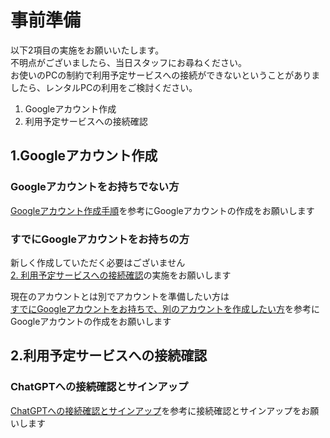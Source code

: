 # 事前準備

以下2項目の実施をお願いいたします。  
不明点がございましたら、当日スタッフにお尋ねください。  
お使いのPCの制約で利用予定サービスへの接続ができないということがありましたら、レンタルPCの利用をご検討ください。  

1. Googleアカウント作成
2. 利用予定サービスへの接続確認

## 1.Googleアカウント作成

### Googleアカウントをお持ちでない方

[Googleアカウント作成手順](./NewGoogleAccount.md)を参考にGoogleアカウントの作成をお願いします

### すでにGoogleアカウントをお持ちの方

新しく作成していただく必要はございません  
[2. 利用予定サービスへの接続確認](#connect)の実施をお願いします

現在のアカウントとは別でアカウントを準備したい方は  
[すでにGoogleアカウントをお持ちで、別のアカウントを作成したい方](./OtherGoogleAccount.md)を参考に 
Googleアカウントの作成をお願いします

<h2 id="connect">2.利用予定サービスへの接続確認</h2>

### ChatGPTへの接続確認とサインアップ

[ChatGPTへの接続確認とサインアップ](./ChatGPT.md)を参考に接続確認とサインアップをお願いします
